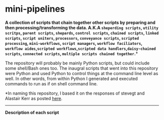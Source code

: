# mini-pipelines
**A collection of scripts that chain together other scripts by preparing and then processing/transforming the data. A.K.A `sheperding scripts`, `utility scritps`, `parent scripts`, `shepards`, `control scripts`, `chained scripts`, `linked scripts`, `script uniters`, `processors`, `conveyance scripts`, `scripted processing`, `mini-workflows`, `script managers`, `workflow faciliators`, `workflow aides`,`scripted workflows`,`scripted data handlers`,`daisy-chained scripts`, `connected scripts`, `multiple scripts chained together`.**&ast;  
  
The repository will probably be mainly Python scripts, but could include some shell/Bash ones too. The inaugral scripts that went into this repository were Python and used Python to control things at the command line level as well. In other words, from within Python I generated and executed commands to run as if on shell command line. 
  
&ast;In naming this repository, I based it on the responses of stevegt and Alastair Kerr as posted [here](https://www.biostars.org/p/17696/).


---



**Description of each script**
